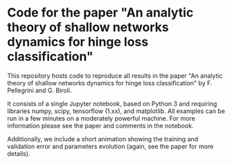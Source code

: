 # Code for the paper "An analytic theory of shallow networks dynamics for hinge loss classification"

This repository hosts code to reproduce all results in the paper "An analytic theory of shallow networks dynamics for hinge loss classification" by F. Pellegrini and G. Biroli.

It consists of a single Jupyter notebook, based on Python 3 and requiring libraries numpy, scipy, tensorflow (1.xx), and matplotlib.
All examples can be run in a few minutes on a moderately powerful machine.
For more information please see the paper and comments in the notebook.

Additionally, we include a short animation showing the training and validation error and parameters evolution (again, see the paper for more details).
